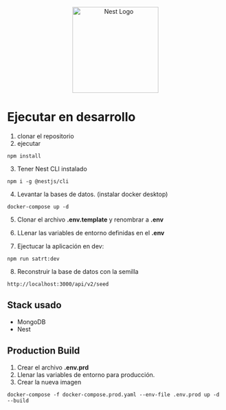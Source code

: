 <p align="center">
  <a href="http://nestjs.com/" target="blank"><img src="https://nestjs.com/img/logo-small.svg" width="200" alt="Nest Logo" /></a>
</p>


# Ejecutar en desarrollo

1. clonar el repositorio
2. ejecutar
```
npm install
```
3. Tener Nest CLI instalado
```
npm i -g @nestjs/cli
```

4. Levantar la bases de datos. (instalar docker desktop)
```
docker-compose up -d
```
5. Clonar el archivo __.env.template__ y renombrar a __.env__

6. LLenar las variables de entorno definidas en el __.env__

7. Ejectucar la aplicación en dev:
```
npm run satrt:dev
```
8. Reconstruir la base de datos con la semilla
```
http://localhost:3000/api/v2/seed
```

## Stack usado
  * MongoDB
  * Nest

## Production Build

1. Crear el archivo __.env.prd__
2. Llenar las variables de entorno para producción.
3. Crear la nueva imagen
```
docker-compose -f docker-compose.prod.yaml --env-file .env.prod up -d --build
```


